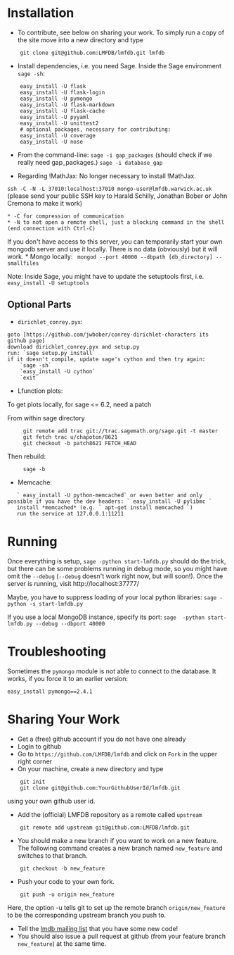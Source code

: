 Installation
============

  * To contribute, see below on sharing your work.  To simply run a copy of the site move into a new directory and type
```
    git clone git@github.com:LMFDB/lmfdb.git lmfdb
```

  * Install dependencies, i.e. you need Sage. Inside the Sage environment `sage -sh`:
```
    easy_install -U flask
    easy_install -U flask-login
    easy_install -U pymongo
    easy_install -U flask-markdown
    easy_install -U flask-cache
    easy_install -U pyyaml
    easy_install -U unittest2
    # optional packages, necessary for contributing:
    easy_install -U coverage
    easy_install -U nose
```
  * From the command-line:
    `
    sage -i gap_packages
    ` 
  (should check if we really need gap_packages.)
    `
    sage -i database_gap 
    `
    
  * Regarding !MathJax: No longer necessary to install !MathJax.

  `
  ssh -C -N -L 37010:localhost:37010 mongo-user@lmfdb.warwick.ac.uk
  ` 
  (please send your public SSH key to Harald Schilly, Jonathan Bober or John Cremona to make it work)

    * -C for compression of communication
    * -N to not open a remote shell, just a blocking command in the shell (end connection with Ctrl-C)
  If you don't have access to this server, you can temporarily start your own mongodb server and use it locally. There is no data (obviously) but it will work.
    * Mongo locally:
    ` 
    mongod --port 40000 --dbpath [db_directory] --smallfiles 
    `

Note: Inside Sage, you might have to update the setuptools first, i.e. ` easy_install -U setuptools `

Optional Parts
--------------

* `dirichlet_conrey.pyx`:
```
goto [https://github.com/jwbober/conrey-dirichlet-characters its github page]
download dirichlet_conrey.pyx and setup.py
run: `sage setup.py install`
if it doesn't compile, update sage's cython and then try again:
    `sage -sh`
    `easy_install -U cython`
    `exit`
```

* Lfunction plots:

To get plots locally, for sage <= 6.2, need a patch

From within sage directory
```
     git remote add trac git://trac.sagemath.org/sage.git -t master
     git fetch trac u/chapoton/8621 
     git checkout -b patch8621 FETCH_HEAD
```

Then rebuild:

```
     sage -b
```

* Memcache:

```
   ` easy_install -U python-memcached` or even better and only possible if you have the dev headers: ` easy_install -U pylibmc `
   install *memcached* (e.g. ` apt-get install memcached `)
   run the service at 127.0.0.1:11211
```

Running
=======

Once everything is setup, `sage -python start-lmfdb.py` should do the trick, but there can be some problems running in debug mode, so you might have omit the `--debug` (`--debug` doesn't work right now, but will soon!).  Once the server is running, visit http://localhost:37777/

Maybe, you have to suppress loading of your local python libraries: `sage -python -s start-lmfdb.py`

If you use a local MongoDB instance, specify its port:  `sage  -python start-lmfdb.py --debug --dbport 40000` 

Troubleshooting
===============

Sometimes the `pymongo` module is not able to connect to the database.
It works, if you force it to an earlier version:

    easy_install pymongo==2.4.1

Sharing Your Work
=================

 * Get a (free) github account if you do not have one already
 * Login to github
 * Go to `https://github.com/LMFDB/lmfdb` and click on `Fork` in the upper right corner
 * On your machine, create a new directory and type
```
    git init
    git clone git@github.com:YourGithubUserId/lmfdb.git
```
  using your own github user id. 
 * Add the (official) LMFDB repository as a remote called `upstream`
```
    git remote add upstream git@github.com:LMFDB/lmfdb.git
```
 * You should make a new branch if you want to work on a new feature.
   The following command creates a new branch named `new_feature` and switches to that branch.
```
    git checkout -b new_feature
```
 * Push your code to your own fork.
```
    git push -u origin new_feature
```
   Here, the option -u tells git to set up the remote branch `origin/new_feature` to be the corresponding upstream
   branch you push to.
 * Tell the [lmdb mailing list](https://groups.google.com/forum/#!forum/lmdb) that you have some new code!
 * You should also issue a pull request at github (from your feature branch `new_feature`) at the same time.